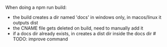 When doing a npm run build:
  - the build creates a dir named 'docs' in windows only, in macos/linux it outputs dist
  - the CNAME file gets deleted on build, need to manually add it
  - if a docs dir already exists, in creates a dist dir inside the docs dir # TODO: improve command
